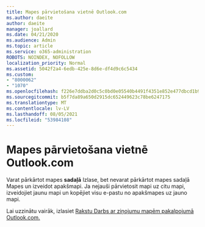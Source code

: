 ```yaml
---
title: Mapes pārvietošana vietnē Outlook.com
ms.author: daeite
author: daeite
manager: joallard
ms.date: 04/21/2020
ms.audience: Admin
ms.topic: article
ms.service: o365-administration
ROBOTS: NOINDEX, NOFOLLOW
localization_priority: Normal
ms.assetid: 5042f2a4-6edb-425e-8d6e-df4d9c6c5434
ms.custom:
- "8000062"
- "1070"
ms.openlocfilehash: f226e7ddba2d0c5c0bd0e05540b4491f4351e852e477dbcd1b982478481f4642
ms.sourcegitcommit: b5f7da89a650d2915dc652449623c78be6247175
ms.translationtype: MT
ms.contentlocale: lv-LV
ms.lasthandoff: 08/05/2021
ms.locfileid: "53984108"
---
```

# <a name="move-a-folder-in-outlookcom"></a>Mapes pārvietošana vietnē Outlook.com

Varat pārkārtot mapes **sadaļā** Izlase, bet nevarat pārkārtot mapes sadaļā Mapes un izveidot apakšmapi.  Ja nejauši pārvietosit mapi uz citu mapi, izveidojiet jaunu mapi un kopējiet visu e-pastu no apakšmapes uz jauno mapi.
  
Lai uzzinātu vairāk, izlasiet [Rakstu Darbs ar ziņojumu mapēm pakalpojumā Outlook.com.](https://support.office.com/article/6bb0723a-f39f-4a8d-bb3f-fab5dcc2510a?wt.mc_id=Office_Outlook_com_Alchemy)
